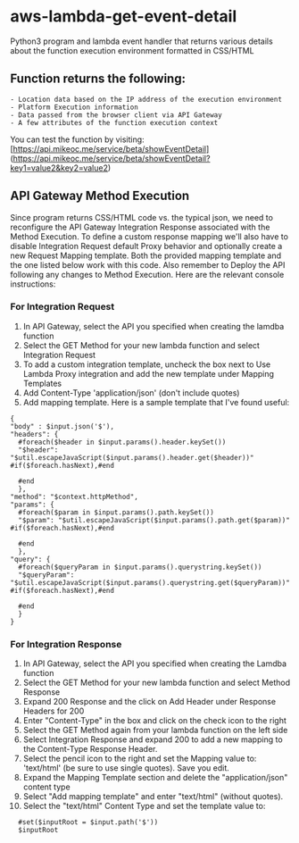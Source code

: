 # aws-lambda-get-event-detail
Python3 program and lambda event handler that returns various details about the
function execution environment formatted in CSS/HTML

## Function returns the following:
    - Location data based on the IP address of the execution environment
    - Platform Execution information
    - Data passed from the browser client via API Gateway
    - A few attributes of the function execution context

You can test the function by visiting: [https://api.mikeoc.me/service/beta/showEventDetail] (https://api.mikeoc.me/service/beta/showEventDetail?key1=value2&key2=value2)

## API Gateway Method Execution
Since program returns CSS/HTML code vs. the typical json, we need to
reconfigure the API Gateway Integration Response associated with the Method Execution. To define a custom response mapping we'll also have to disable Integration Request default Proxy behavior and optionally create a new Request Mapping template. Both
the provided mapping template and the one listed below work with this code.
Also remember to Deploy the API following any changes to
Method Execution. Here are the relevant console instructions:

### For Integration Request
1. In API Gateway, select the API you specified when creating the lamdba function
2. Select the GET Method for your new lambda function and select Integration Request
3. To add a custom integration template, uncheck the box next to
   Use Lambda Proxy integration and add the new template under Mapping Templates
4. Add Content-Type 'application/json' (don't include quotes)
5. Add mapping template. Here is a sample template that I've found useful:

```
{
"body" : $input.json('$'),
"headers": {
  #foreach($header in $input.params().header.keySet())
  "$header": "$util.escapeJavaScript($input.params().header.get($header))" #if($foreach.hasNext),#end

  #end
  },
"method": "$context.httpMethod",
"params": {
  #foreach($param in $input.params().path.keySet())
  "$param": "$util.escapeJavaScript($input.params().path.get($param))" #if($foreach.hasNext),#end

  #end
  },
"query": {
  #foreach($queryParam in $input.params().querystring.keySet())
  "$queryParam": "$util.escapeJavaScript($input.params().querystring.get($queryParam))" #if($foreach.hasNext),#end

  #end
  }  
}
```

### For Integration Response

  1.  In API Gateway, select the API you specified when creating the Lamdba function
  2.  Select the GET Method for your new lambda function and select Method Response
  3.  Expand 200 Response and the click on Add Header under Response Headers for 200
  4.  Enter "Content-Type" in the box and click on the check icon to the right
  5.  Select the GET Method again from your lambda function on the left side
  6.  Select Integration Response and expand 200 to add a new mapping to the
      Content-Type Response Header.
  7.  Select the pencil icon to the right and set the Mapping value to:   
      'text/html' (be sure to use single quotes). Save you edit.
  8.  Expand the Mapping Template section and delete the "application/json" content type
  9.  Select "Add mapping template" and enter "text/html" (without quotes).
  10. Select the "text/html" Content Type and set the template value to:

```
  #set($inputRoot = $input.path('$'))
  $inputRoot
```
